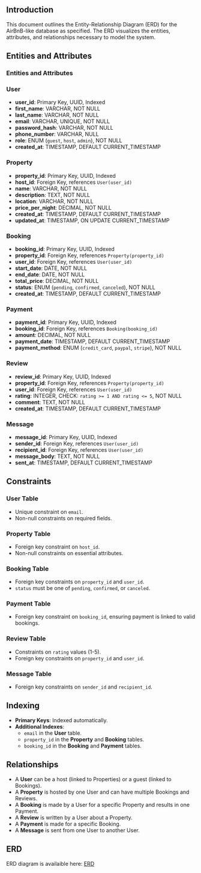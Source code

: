 ## Introduction
This document outlines the Entity-Relationship Diagram (ERD) for the AirBnB-like database as specified. The ERD visualizes the entities, attributes, and relationships necessary to model the system.

## Entities and Attributes

### Entities and Attributes

### User

-   **user_id**: Primary Key, UUID, Indexed
-   **first_name**: VARCHAR, NOT NULL
-   **last_name**: VARCHAR, NOT NULL
-   **email**: VARCHAR, UNIQUE, NOT NULL
-   **password_hash**: VARCHAR, NOT NULL
-   **phone_number**: VARCHAR, NULL
-   **role**: ENUM (`guest`,  `host`,  `admin`), NOT NULL
-   **created_at**: TIMESTAMP, DEFAULT CURRENT_TIMESTAMP

### Property

-   **property_id**: Primary Key, UUID, Indexed
-   **host_id**: Foreign Key, references  `User(user_id)`
-   **name**: VARCHAR, NOT NULL
-   **description**: TEXT, NOT NULL
-   **location**: VARCHAR, NOT NULL
-   **price_per_night**: DECIMAL, NOT NULL
-   **created_at**: TIMESTAMP, DEFAULT CURRENT_TIMESTAMP
-   **updated_at**: TIMESTAMP, ON UPDATE CURRENT_TIMESTAMP

### Booking

-   **booking_id**: Primary Key, UUID, Indexed
-   **property_id**: Foreign Key, references  `Property(property_id)`
-   **user_id**: Foreign Key, references  `User(user_id)`
-   **start_date**: DATE, NOT NULL
-   **end_date**: DATE, NOT NULL
-   **total_price**: DECIMAL, NOT NULL
-   **status**: ENUM (`pending`,  `confirmed`,  `canceled`), NOT NULL
-   **created_at**: TIMESTAMP, DEFAULT CURRENT_TIMESTAMP

### Payment

-   **payment_id**: Primary Key, UUID, Indexed
-   **booking_id**: Foreign Key, references  `Booking(booking_id)`
-   **amount**: DECIMAL, NOT NULL
-   **payment_date**: TIMESTAMP, DEFAULT CURRENT_TIMESTAMP
-   **payment_method**: ENUM (`credit_card`,  `paypal`,  `stripe`), NOT NULL

### Review

-   **review_id**: Primary Key, UUID, Indexed
-   **property_id**: Foreign Key, references  `Property(property_id)`
-   **user_id**: Foreign Key, references  `User(user_id)`
-   **rating**: INTEGER, CHECK:  `rating >= 1 AND rating <= 5`, NOT NULL
-   **comment**: TEXT, NOT NULL
-   **created_at**: TIMESTAMP, DEFAULT CURRENT_TIMESTAMP

### Message

-   **message_id**: Primary Key, UUID, Indexed
-   **sender_id**: Foreign Key, references  `User(user_id)`
-   **recipient_id**: Foreign Key, references  `User(user_id)`
-   **message_body**: TEXT, NOT NULL
-   **sent_at**: TIMESTAMP, DEFAULT CURRENT_TIMESTAMP

## Constraints

### User Table

-   Unique constraint on  `email`.
-   Non-null constraints on required fields.

### Property Table

-   Foreign key constraint on  `host_id`.
-   Non-null constraints on essential attributes.

### Booking Table

-   Foreign key constraints on  `property_id`  and  `user_id`.
-   `status`  must be one of  `pending`,  `confirmed`, or  `canceled`.

### Payment Table

-   Foreign key constraint on  `booking_id`, ensuring payment is linked to valid bookings.

### Review Table

-   Constraints on  `rating`  values (1-5).
-   Foreign key constraints on  `property_id`  and  `user_id`.

### Message Table

-   Foreign key constraints on  `sender_id`  and  `recipient_id`.

## Indexing

-   **Primary Keys**: Indexed automatically.
-   **Additional Indexes**:
    -   `email`  in the  **User**  table.
    -   `property_id`  in the  **Property**  and  **Booking**  tables.
    -   `booking_id`  in the  **Booking**  and  **Payment**  tables.

## Relationships
- A **User** can be a host (linked to Properties) or a guest (linked to Bookings).
- A **Property** is hosted by one User and can have multiple Bookings and Reviews.
- A **Booking** is made by a User for a specific Property and results in one Payment.
- A **Review** is written by a User about a Property.
- A **Payment** is made for a specific Booking.
- A **Message** is sent from one User to another User.

## ERD
ERD diagram is availaible here: [ERD](https://drive.google.com/file/d/14Ksj069JBVxQqyQMa3tNFWVJ3nmo_1b1/view?usp=sharing)